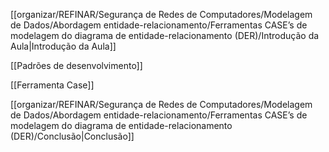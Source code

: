 [[organizar/REFINAR/Segurança de Redes de Computadores/Modelagem de Dados/Abordagem entidade-relacionamento/Ferramentas CASE’s de modelagem do diagrama de entidade-relacionamento (DER)/Introdução da Aula|Introdução da Aula]]

[[Padrões de desenvolvimento]]

[[Ferramenta Case]]

[[organizar/REFINAR/Segurança de Redes de Computadores/Modelagem de Dados/Abordagem entidade-relacionamento/Ferramentas CASE’s de modelagem do diagrama de entidade-relacionamento (DER)/Conclusão|Conclusão]]